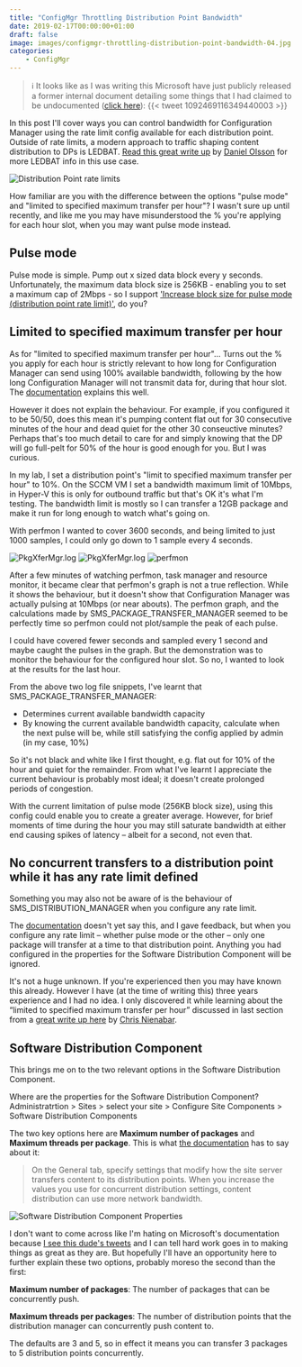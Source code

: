 ```yaml
---
title: "ConfigMgr Throttling Distribution Point Bandwidth"
date: 2019-02-17T00:00:00+01:00
draft: false
image: images/configmgr-throttling-distribution-point-bandwidth-04.jpg
categories:
    - ConfigMgr
---
```


> :information_source: It looks like as I was writing this Microsoft have just publicly released a former internal document detailing some things that I had claimed to be undocumented ([click here](https://support.microsoft.com/en-us/help/4482728/understand-troubleshoot-content-distribution-in-configuration-manager)):
> {{< tweet 1092469116349440003 >}}

In this post I'll cover ways you can control bandwidth for Configuration Manager using the rate limit config available for each distribution point. Outside of rate limits, a modern approach to traffic shaping content distribution to DPs is LEDBAT. [Read this great write up](https://deploymentresearch.com/Research/Post/657/LEDBAT-with-ConfigMgr-Pure-Love-By-Daniel-Olsson) by [Daniel Olsson](https://deploymentresearch.com/Research/Post/657/LEDBAT-with-ConfigMgr-Pure-Love-By-Daniel-Olsson) for more LEDBAT info in this use case.

![Distribution Point rate limits](images/configmgr-throttling-distribution-point-bandwidth-01.jpg)

How familiar are you with the difference between the options "pulse mode" and "limited to specified maximum transfer per hour"? I wasn't sure up until recently, and like me you may have misunderstood the % you're applying for each hour slot, when you may want pulse mode instead.

## Pulse mode

Pulse mode is simple. Pump out x sized data block every y seconds. Unfortunately, the maximum data block size is 256KB - enabling you to set a maximum cap of 2Mbps - so I support ['Increase block size for pulse mode (distribution point rate limit)'](https://configurationmanager.uservoice.com/forums/300492-ideas/suggestions/36773581-increase-block-size-for-pulse-mode-distribution-p), do you?

## Limited to specified maximum transfer per hour 

As for "limited to specified maximum transfer per hour"... Turns out the % you apply for each hour is strictly relevant to how long for Configuration Manager can send using 100% available bandwidth, following by the how long Configuration Manager will not transmit data for, during that hour slot. The [documentation](https://docs.microsoft.com/en-us/sccm/core/servers/deploy/configure/install-and-configure-distribution-points#bkmk_config-rate) explains this well.

However it does not explain the behaviour. For example, if you configured it to be 50/50, does this mean it's pumping content flat out for 30 consecutive minutes of the hour and dead quiet for the other 30 conseuctive minutes? Perhaps that's too much detail to care for and simply knowing that the DP will go full-pelt for 50% of the hour is good enough for you. But I was curious.

In my lab, I set a distribution point's "limit to specified maximum transfer per hour" to 10%. On the SCCM VM I set a bandwidth maximum limit of 10Mbps, in Hyper-V this is only for outbound traffic but that's OK it's what I'm testing. The bandwidth limit is mostly so I can transfer a 12GB package and make it run for long enough to watch what's going on. 

With perfmon I wanted to cover 3600 seconds, and being limited to just 1000 samples, I could only go down to 1 sample every 4 seconds. 

![PkgXferMgr.log](images/configmgr-throttling-distribution-point-bandwidth-02.jpg) ![PkgXferMgr.log](images/configmgr-throttling-distribution-point-bandwidth-03.jpg) ![perfmon](images/configmgr-throttling-distribution-point-bandwidth-04.jpg)

After a few minutes of watching perfmon, task manager and resource monitor, it became clear that perfmon's graph is not a true reflection. While it shows the behaviour, but it doesn't show that Configuration Manager was actually pulsing at 10Mbps (or near abouts). The perfmon graph, and the calculations made by
SMS_PACKAGE_TRANSFER_MANAGER seemed to be perfectly time so perfmon could not plot/sample the peak of each pulse.

I could have covered fewer seconds and sampled every 1 second and maybe caught the pulses in the graph. But the demonstration was to monitor the behaviour for the configured hour slot. So no, I wanted to look at the results for the last hour.

From the above two log file snippets, I've learnt that SMS_PACKAGE_TRANSFER_MANAGER:

- Determines current available bandwidth capacity
- By knowing the current available bandwidth capacity, calculate when the next pulse will be, while still satisfying the config applied by admin (in my case, 10%)

So it's not black and white like I first thought, e.g. flat out for 10% of the hour and quiet for the remainder. From what I've learnt I appreciate the current behaviour is probably most ideal; it doesn't create prolonged periods of congestion.

With the current limitation of pulse mode (256KB block size), using this config could enable you to create a greater average. However, for brief moments of time during the hour you may still saturate bandwidth at either end causing spikes of latency – albeit for a second, not even that.

## No concurrent transfers to a distribution point while it has any rate limit defined

Something you may also not be aware of is the behaviour of SMS_DISTRIBUTION_MANAGER when you configure any rate limit.

The [documentation](https://docs.microsoft.com/en-us/sccm/core/servers/deploy/configure/install-and-configure-distribution-points#bkmk_config-rate) doesn't yet say this, and I gave feedback, but when you configure any rate limit – whether pulse mode or the other – only one package will transfer at a time to that distribution point. Anything you had configured in the properties for the Software Distribution Component will be ignored.

It's not a huge unknown. If you're experienced then you may have known this already. However I have
(at the time of writing this) three years experience and I had no idea. I only discovered it while learning about the “limited to specified maximum transfer per hour” discussed in last section from a [great write up here](https://www.experts-exchange.com/articles/12177/SCCM-2012-How-Rate-Limiting-Pulse-Mode-saved-the-day.html) by [Chris Nienabar](https://twitter.com/sccmcanuck).

## Software Distribution Component

This brings me on to the two relevant options in the Software Distribution Component.

Where are the properties for the Software Distribution Component? Administratrtion > Sites > select your site > Configure Site Components > Software Distribution Components

The two key options here are **Maximum number of packages** and **Maximum threads per package**. This is what [the documentation](https://docs.microsoft.com/en-us/sccm/core/servers/deploy/configure/site-components#software-distribution) has to say about it:

> On the General tab, specify settings that modify how the site server transfers content to its distribution points. When you increase the values you use for concurrent distribution settings, content distribution can use more network bandwidth.

![Software Distribution Component Properties](images/configmgr-throttling-distribution-point-bandwidth-05.jpg)

I don't want to come across like I'm hating on Microsoft's documentation because [I see this dude's tweets](https://twitter.com/AaronCzechowski) and I can tell hard work goes in to making things as great as they are. But hopefully I'll have an opportunity here to further explain these two options, probably moreso the second than the first:

**Maximum number of packages**: The number of packages that can be concurrently push.

**Maximum threads per packages**: The number of distribution points that the distribution manager can concurrently push content to.

The defaults are 3 and 5, so in effect it means you can transfer 3 packages to 5 distribution points concurrently.
